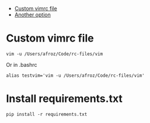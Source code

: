 - [Custom vimrc file](#custom-vimrc-file)
- [Another option](#another-option)


# Custom vimrc file

```shell
vim -u /Users/afroz/Code/rc-files/vim
```

Or in .bashrc
```shell
alias testvim='vim -u /Users/afroz/Code/rc-files/vim'
```

# Install requirements.txt

```shell
pip install -r requirements.txt
```
